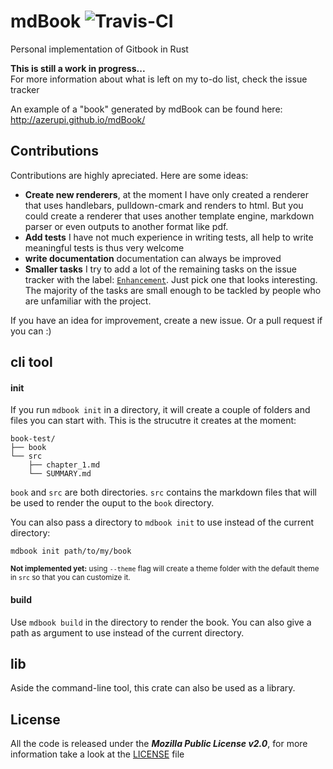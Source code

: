 # mdBook ![Travis-CI](https://travis-ci.org/azerupi/mdBook.svg)

Personal implementation of Gitbook in Rust

**This is still a work in progress...**  
For more information about what is left on my to-do list, check the issue tracker

An example of a "book" generated by mdBook can be found here: http://azerupi.github.io/mdBook/

## Contributions

Contributions are highly apreciated. Here are some ideas:

- **Create new renderers**, at the moment I have only created a renderer that uses handlebars, pulldown-cmark and renders to html. But you could create a renderer that uses another template engine, markdown parser or even outputs to another format like pdf.
- **Add tests** I have not much experience in writing tests, all help to write meaningful tests is thus very welcome
- **write documentation** documentation can always be improved
- **Smaller tasks** I try to add a lot of the remaining tasks on the issue tracker with the label: [`Enhancement`](https://github.com/azerupi/mdBook/issues?q=is%3Aopen+is%3Aissue+label%3AEnhancement). Just pick one that looks interesting. The majority of the tasks are small enough to be tackled by people who are unfamiliar with the project.

If you have an idea for improvement, create a new issue. Or a pull request if you can :)

## cli tool

#### init

If you run `mdbook init` in a directory, it will create a couple of folders and files you can start with.
This is the strucutre it creates at the moment:
```
book-test/
├── book
└── src
    ├── chapter_1.md
    └── SUMMARY.md
```
`book` and `src` are both directories. `src` contains the markdown files that will be used to render the ouput to the `book` directory.

You can also pass a directory to `mdbook init` to use instead of the current directory:
```
mdbook init path/to/my/book
```

<sup>**Not implemented yet:** using `--theme` flag will create a theme folder with the default theme in `src` so that you can customize it.</sup>

#### build

Use `mdbook build` in the directory to render the book. You can also give a path as argument to use instead of the current directory.


## lib

Aside the command-line tool, this crate can also be used as a library. 



## License

All the code is released under the ***Mozilla Public License v2.0***, for more information take a look at the [LICENSE](LICENSE) file
